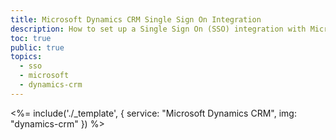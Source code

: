 ```yaml
---
title: Microsoft Dynamics CRM Single Sign On Integration
description: How to set up a Single Sign On (SSO) integration with Microsoft Dynamics CRM and Auth0.
toc: true
public: true
topics:
  - sso
  - microsoft
  - dynamics-crm
---
```


<%= include('./_template', {
  service: "Microsoft Dynamics CRM",
  img: "dynamics-crm"
}) %>
